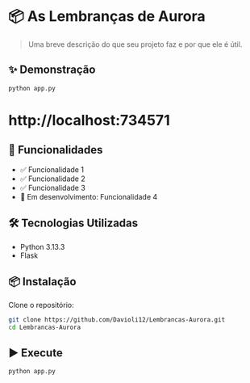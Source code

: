 # 📦 As Lembranças de Aurora

> Uma breve descrição do que seu projeto faz e por que ele é útil.

## ✨ Demonstração

```
python app.py
```
# http://localhost:734571


## 🚀 Funcionalidades

- ✅ Funcionalidade 1
- ✅ Funcionalidade 2
- ✅ Funcionalidade 3
- 🔄 Em desenvolvimento: Funcionalidade 4

## 🛠️ Tecnologias Utilizadas

- Python 3.13.3
- Flask

## 📦 Instalação

Clone o repositório:

```bash
git clone https://github.com/Davioli12/Lembrancas-Aurora.git
cd Lembrancas-Aurora
```

## ▶️ Execute
```
python app.py
```